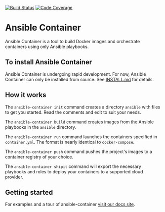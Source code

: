 [![Build Status](https://travis-ci.org/ansible/ansible-container.svg)](https://travis-ci.org/ansible/ansible-container)
[![Code Coverage](https://codecov.io/gh/ansible/ansible-container/coverage.svg)](https://codecov.io/gh/ansible/ansible-container)

# Ansible Container

Ansible Container is a tool to build Docker images and orchestrate containers 
using only Ansible playbooks. 

## To install Ansible Container

Ansible Container is undergoing rapid development. For now, Ansible Container can only be installed from source. See [INSTALL.md](./INSTALL.md) for details.

## How it works

The `ansible-container init` command creates a directory `ansible` with files to get you started. Read the comments and edit to suit your needs.

The `ansible-container build` command creates images from the Ansible playbooks in the `ansible` directory.

The `ansible-container run` command launches the containers specified in `container.yml`. The format is nearly identical to `docker-compose`.

The `ansible-container push` command pushes the project's images to a container registry of your choice.

The `ansible-container shipit` command will export the necessary playbooks and roles to deploy your containers to a supported cloud provider.

## Getting started

For examples and a tour of ansible-container 
[visit our docs site](http://docs.ansible.com/ansible-container/).
